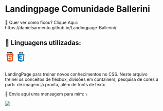 # Landingpage Comunidade Ballerini
<p align="left"> 
🚀  Quer ver como ficou? Clique Aqui:
https://danielsarmento.github.io/Landingpage-Ballerini/

## 🚀 Linguagens utilizadas:

<code><img height="32" src="https://raw.githubusercontent.com/github/explore/80688e429a7d4ef2fca1e82350fe8e3517d3494d/topics/html/html.png" alt="HTML5"/></code>
<code><img height="32" src="https://raw.githubusercontent.com/github/explore/80688e429a7d4ef2fca1e82350fe8e3517d3494d/topics/css/css.png" alt="CSS"/></code>

##
  
LandingPage para treinar novos conhecimentos no CSS.
Neste arquivo treinei os conceitos de flexbox, divisões em containers, pesquisa de cores a partir de imagem já pronta, além de fonts de texto.
<p align="left">
  💌 Envie aqui uma mensagem para mim: ⤵️
</p>

<p align="left">

 <a href="https://www.linkedin.com/in/danielsarmentodossantos/" target="_blank"><img src="https://img.shields.io/badge/-LinkedIn-%230077B5?style=for-the-badge&logo=linkedin&logoColor=white" target="_blank"></a> 
